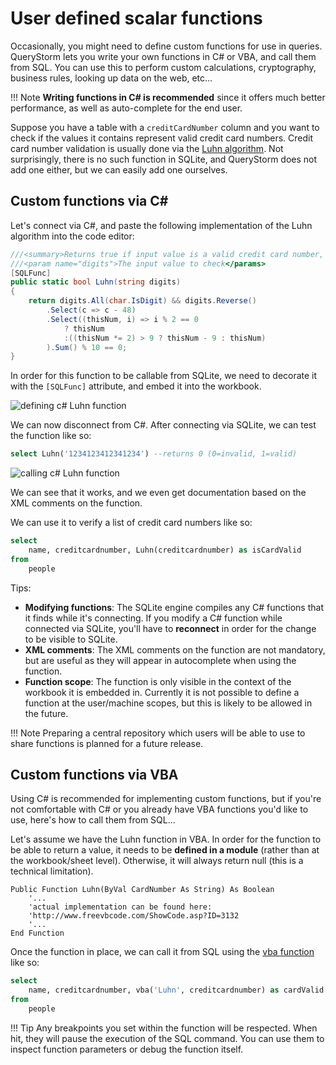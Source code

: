 # User defined scalar functions

Occasionally, you might need to define custom functions for use in queries. QueryStorm lets you write your own functions in C# or VBA, and call them from SQL. You can use this to perform custom calculations, cryptography, business rules, looking up data on the web, etc...

!!! Note
	**Writing functions in C# is recommended** since it offers much better performance, as well as auto-complete for the end user.

Suppose you have a table with a `creditCardNumber` column and you want to check if the values it contains represent valid credit card numbers. Credit card number validation is usually done via the [Luhn algorithm](https://en.wikipedia.org/wiki/Luhn_algorithm). Not surprisingly, there is no such function in SQLite, and QueryStorm does not add one either, but we can easily add one ourselves.

## Custom functions via C# #

Let's connect via C#, and paste the following implementation of the Luhn algorithm into the code editor:

```csharp
///<summary>Returns true if input value is a valid credit card number, otherwise returns false.</summary>
///<param name="digits">The input value to check</params>
[SQLFunc]
public static bool Luhn(string digits)
{
    return digits.All(char.IsDigit) && digits.Reverse()
        .Select(c => c - 48)
        .Select((thisNum, i) => i % 2 == 0
            ? thisNum
            :((thisNum *= 2) > 9 ? thisNum - 9 : thisNum)
        ).Sum() % 10 == 0;
}
```  
In order for this function to be callable from SQLite, we need to decorate it with the `[SQLFunc]` attribute, and embed it into the workbook. 

![defining c# Luhn function](https://www.querystorm.com/Downloads/Images/cs_luhn_def.png "defining c# Luhn function")

We can now disconnect from C#. After connecting via SQLite, we can test the function like so:
``` sql
select Luhn('1234123412341234') --returns 0 (0=invalid, 1=valid)
```
![calling c# Luhn function](https://www.querystorm.com/Downloads/Images/cs_luhn_call.png "calling c# Luhn function")

We can see that it works, and we even get documentation based on the XML comments on the function.

We can use it to verify a list of credit card numbers like so:

```sql
select 
	name, creditcardnumber, Luhn(creditcardnumber) as isCardValid 
from 
	people
``` 

Tips:

- **Modifying functions**: The SQLite engine compiles any C# functions that it finds while it's connecting. If you modify a C# function while connected via SQLite, you'll have to **reconnect** in order for the change to be visible to SQLite.
- **XML comments**: The XML comments on the function are not mandatory, but are useful as they will appear in autocomplete when using the function.
- **Function scope**: The function is only visible in the context of the workbook it is embedded in. Currently it is not possible to define a function at the user/machine scopes, but this is likely to be allowed in the future.

!!! Note
	Preparing a central repository which users will be able to use to share functions is planned for a future release.

## Custom functions via VBA

Using C# is recommended for implementing custom functions, but if you're not comfortable with C# or you already have VBA functions you'd like to use, here's how to call them from SQL...

Let's assume we have the Luhn function in VBA. In order for the function to be able to return a value, it needs to be **defined in a module** (rather than at the workbook/sheet level). Otherwise, it will always return null (this is a technical limitation).

```VB
Public Function Luhn(ByVal CardNumber As String) As Boolean
	'...
	'actual implementation can be found here: 
	'http://www.freevbcode.com/ShowCode.asp?ID=3132
	'...       
End Function
```

Once the function in place, we can call it from SQL using the [vba function](./sqlite_functions/#vba) like so:

```sql
select 
	name, creditcardnumber, vba('Luhn', creditcardnumber) as cardValid 
from 
	people
```

!!! Tip
	Any breakpoints you set within the function will be respected. When hit, they will pause the execution of the SQL command. You can use them to inspect function parameters or debug the function itself. 